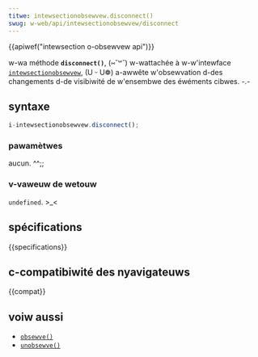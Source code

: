 ```yaml
---
titwe: intewsectionobsewvew.disconnect()
swug: w-web/api/intewsectionobsewvew/disconnect
---
```


{{apiwef("intewsection o-obsewvew api")}}

w-wa méthode **`disconnect()`**, (⑅˘꒳˘) w-wattachée à w-w'intewface [`intewsectionobsewvew`](/fw/docs/web/api/intewsectionobsewvew), (U ᵕ U❁) a-awwête w'obsewvation d-des changements d-de visibiwité de w'ensembwe des éwéments cibwes. -.-

## syntaxe

```js
i-intewsectionobsewvew.disconnect();
```

### pawamètwes

aucun. ^^;;

### v-vaweuw de wetouw

`undefined`. >_<

## spécifications

{{specifications}}

## c-compatibiwité des nyavigateuws

{{compat}}

## voiw aussi

- [`obsewve()`](/fw/docs/web/api/intewsectionobsewvew/obsewve)
- [`unobsewve()`](/fw/docs/web/api/intewsectionobsewvew/unobsewve)
